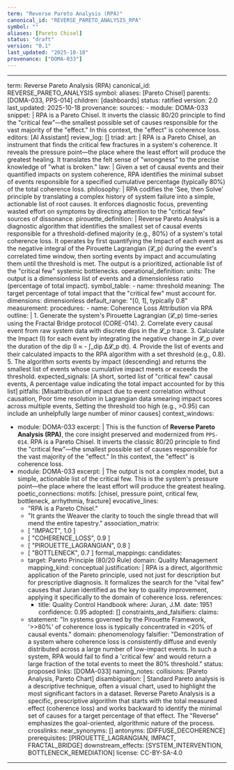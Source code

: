 ```yaml
---
term: "Reverse Pareto Analysis (RPA)"
canonical_id: "REVERSE_PARETO_ANALYSIS_RPA"
symbol: ""
aliases: [Pareto Chisel]
status: "draft"
version: "0.1"
last_updated: "2025-10-18"
provenance: ["DOMA-033"]
---
```


---
term: Reverse Pareto Analysis (RPA)
canonical_id: REVERSE_PARETO_ANALYSIS
symbol: 
aliases: [Pareto Chisel]
parents: [DOMA-033, PPS-014]
children: [dashboards]
status: ratified
version: 2.0
last_updated: 2025-10-18
provenance:
  sources:
    - module: DOMA-033
      snippet: |
        RPA is a Pareto Chisel. It inverts the classic 80/20 principle to find the "critical few"—the smallest possible set of causes responsible for the vast majority of the "effect." In this context, the "effect" is coherence loss.
  editors: [AI Assistant]
  review_log: []
triad:
  art: |
    RPA is a Pareto Chisel, an instrument that finds the critical few fractures in a system's coherence. It reveals the pressure point—the place where the least effort will produce the greatest healing. It translates the felt sense of "wrongness" to the precise knowledge of "what is broken."
  law: |
    Given a set of causal events and their quantified impacts on system coherence, RPA identifies the minimal subset of events responsible for a specified cumulative percentage (typically 80%) of the total coherence loss.
  philosophy: |
    RPA codifies the 'See, then Solve' principle by translating a complex history of system failure into a simple, actionable list of root causes. It enforces diagnostic focus, preventing wasted effort on symptoms by directing attention to the "critical few" sources of dissonance.
pirouette_definition: |
  Reverse Pareto Analysis is a diagnostic algorithm that identifies the smallest set of causal events responsible for a threshold-defined majority (e.g., 80%) of a system's total coherence loss. It operates by first quantifying the Impact of each event as the negative integral of the Pirouette Lagrangian (𝓛_p) during the event's correlated time window, then sorting events by impact and accumulating them until the threshold is met. The output is a prioritized, actionable list of the "critical few" systemic bottlenecks.
operational_definition:
  units: The output is a dimensionless list of events and a dimensionless ratio (percentage of total impact).
  symbol_table:
    - name: threshold
      meaning: The target percentage of total impact that the "critical few" must account for.
      dimensions: dimensionless
      default_range: "[0, 1], typically 0.8"
  measurement:
    procedures:
      - name: Coherence Loss Attribution via RPA
        outline: |
          1. Generate the system's Pirouette Lagrangian (𝓛_p) time-series using the Fractal Bridge protocol (CORE-014).
          2. Correlate every causal event from raw system data with discrete dips in the 𝓛_p trace.
          3. Calculate the Impact (I) for each event by integrating the negative change in 𝓛_p over the duration of the dip (I ≈ - ∫_dip Δ𝓛_p dt).
          4. Provide the list of events and their calculated impacts to the RPA algorithm with a set threshold (e.g., 0.8).
          5. The algorithm sorts events by impact (descending) and returns the smallest list of events whose cumulative impact meets or exceeds the threshold.
        expected_signals: [A short, sorted list of "critical few" causal events, A percentage value indicating the total impact accounted for by this list]
        pitfalls: [Misattribution of impact due to event correlation without causation, Poor time resolution in Lagrangian data smearing impact scores across multiple events, Setting the threshold too high (e.g., >0.95) can include an unhelpfully large number of minor causes]
context_windows:
  - module: DOMA-033
    excerpt: |
      This is the function of **Reverse Pareto Analysis (RPA)**, the core insight preserved and modernized from `PPS-014`.
      RPA is a Pareto Chisel. It inverts the classic 80/20 principle to find the "critical few"—the smallest possible set of causes responsible for the vast majority of the "effect." In this context, the "effect" is coherence loss.
  - module: DOMA-033
    excerpt: |
      The output is not a complex model, but a simple, actionable list of the critical few. This is the system's pressure point—the place where the least effort will produce the greatest healing.
poetic_connections:
  motifs: [chisel, pressure point, critical few, bottleneck, arrhythmia, fracture]
  evocative_lines:
    - "RPA is a Pareto Chisel."
    - "It grants the Weaver the clarity to touch the single thread that will mend the entire tapestry."
  association_matrix:
    - [ "IMPACT", 1.0 ]
    - [ "COHERENCE_LOSS", 0.9 ]
    - [ "PIROUETTE_LAGRANGIAN", 0.8 ]
    - [ "BOTTLENECK", 0.7 ]
formal_mappings:
  candidates:
    - target: Pareto Principle (80/20 Rule)
      domain: Quality Management
      mapping_kind: conceptual
      justification: |
        RPA is a direct, algorithmic application of the Pareto principle, used not just for description but for prescriptive diagnosis. It formalizes the search for the "vital few" causes that Juran identified as the key to quality improvement, applying it specifically to the domain of coherence loss.
      references:
        - title: Quality Control Handbook
          where: Juran, J.M.
          date: 1951
      confidence: 0.95
  adopted: []
constraints_and_falsifiers:
  claims:
    - statement: "In systems governed by the Pirouette Framework, '>>80%' of coherence loss is typically concentrated in <20% of causal events."
      domain: phenomenology
      falsifier: "Demonstration of a system where coherence loss is consistently diffuse and evenly distributed across a large number of low-impact events. In such a system, RPA would fail to find a 'critical few' and would return a large fraction of the total events to meet the 80% threshold."
      status: proposed
      links: [DOMA-033]
naming_notes:
  collisions: [Pareto Analysis, Pareto Chart]
  disambiguation: |
    Standard Pareto analysis is a descriptive technique, often a visual chart, used to highlight the most significant factors in a dataset. Reverse Pareto Analysis is a specific, prescriptive algorithm that starts with the total measured effect (coherence loss) and works backward to identify the minimal set of causes for a target percentage of that effect. The "Reverse" emphasizes the goal-oriented, algorithmic nature of the process.
crosslinks:
  near_synonyms: []
  antonyms: [DIFFUSE_DECOHERENCE]
  prerequisites: [PIROUETTE_LAGRANGIAN, IMPACT, FRACTAL_BRIDGE]
  downstream_effects: [SYSTEM_INTERVENTION, BOTTLENECK_REMEDIATION]
license: CC-BY-SA-4.0
---